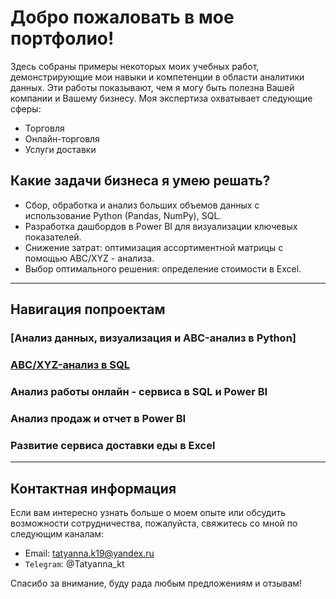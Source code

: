 # Добро пожаловать в мое портфолио!

Здесь собраны примеры некоторых моих учебных работ, демонстрирующие мои навыки и компетенции в области аналитики данных. Эти работы показывают, чем я могу быть полезна Вашей компании и Вашему бизнесу. Моя экспертиза охватывает следующие сферы:

* Торговля
* Онлайн-торговля
* Услуги доставки

## Какие задачи бизнеса я умею решать?

* Сбор, обработка и анализ больших объемов данных с использование Python (Pandas, NumPy), SQL.
* Разработка дашбордов в Power BI для визуализации ключевых показателей.
* Снижение затрат: оптимизация ассортиментной матрицы с помощью ABC/XYZ - анализа.
* Выбор оптимального решения: определение стоимости в Excel.
  
---

## Навигация попроектам

### [Анализ данных, визуализация и ABC-анализ в Python] 


### [ABC/XYZ-анализ в SQL](https://github.com/tatyannak/data-analysis-project) 


### Анализ работы онлайн - сервиса в SQL и Power BI


### Анализ продаж и отчет в Power BI


### Развитие сервиса доставки еды в Excel


---

## Контактная информация

Если вам интересно узнать больше о моем опыте или обсудить возможности сотрудничества, пожалуйста, свяжитесь со мной по следующим каналам:

- Email: tatyanna.k19@yandex.ru  
- `Telegram`: @Tatyanna_kt

Спасибо за внимание, буду рада любым предложениям и отзывам!



